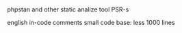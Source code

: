 ###

phpstan and other static analize tool
PSR-s

english in-code comments
small code base: less 1000 lines
